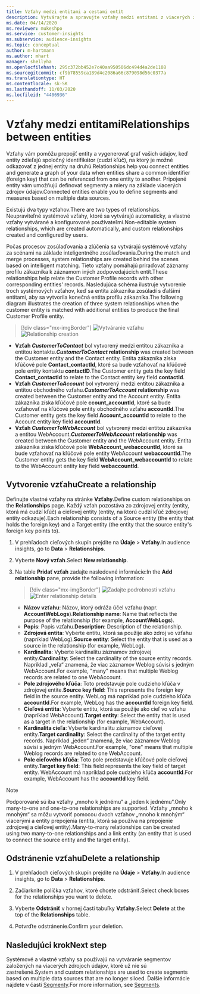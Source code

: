 ```yaml
---
title: Vzťahy medzi entitami a cestami entít
description: Vytvárajte a spravujte vzťahy medzi entitami z viacerých zdrojov údajov.
ms.date: 04/14/2020
ms.reviewer: mukeshpo
ms.service: customer-insights
ms.subservice: audience-insights
ms.topic: conceptual
author: m-hartmann
ms.author: mhart
manager: shellyha
ms.openlocfilehash: 295c372bb452e7c40aa950506dc494d4a2de1108
ms.sourcegitcommit: cf9b78559ca189d4c2086a66c879098d56c0377a
ms.translationtype: HT
ms.contentlocale: sk-SK
ms.lasthandoff: 11/03/2020
ms.locfileid: "4406936"
---
```

# <a name="relationships-between-entities"></a><span data-ttu-id="f1496-103">Vzťahy medzi entitami</span><span class="sxs-lookup"><span data-stu-id="f1496-103">Relationships between entities</span></span>

<span data-ttu-id="f1496-104">Vzťahy vám pomôžu prepojiť entity a vygenerovať graf vašich údajov, keď entity zdieľajú spoločný identifikátor (cudzí kľúč), na ktorý je možné odkazovať z jednej entity na druhú.</span><span class="sxs-lookup"><span data-stu-id="f1496-104">Relationships help you connect entities and generate a graph of your data when entities share a common identifier (foreign key) that can be referenced from one entity to another.</span></span> <span data-ttu-id="f1496-105">Pripojené entity vám umožňujú definovať segmenty a miery na základe viacerých zdrojov údajov.</span><span class="sxs-lookup"><span data-stu-id="f1496-105">Connected entities enable you to define segments and measures based on multiple data sources.</span></span>

<span data-ttu-id="f1496-106">Existujú dva typy vzťahov.</span><span class="sxs-lookup"><span data-stu-id="f1496-106">There are two types of relationships.</span></span> <span data-ttu-id="f1496-107">Neupraviteľné systémové vzťahy, ktoré sa vytvárajú automaticky, a vlastné vzťahy vytvárané a konfigurované používateľmi.</span><span class="sxs-lookup"><span data-stu-id="f1496-107">Non-editable system relationships, which are created automatically, and custom relationships created and configured by users.</span></span>

<span data-ttu-id="f1496-108">Počas procesov zosúlaďovania a zlúčenia sa vytvárajú systémové vzťahy za scénami na základe inteligentného zosúlaďovania.</span><span class="sxs-lookup"><span data-stu-id="f1496-108">During the match and merge processes, system relationships are created behind the scenes based on intelligent matching.</span></span> <span data-ttu-id="f1496-109">Tieto vzťahy pomáhajú priraďovať záznamy profilu zákazníka k záznamom iných zodpovedajúcich entít.</span><span class="sxs-lookup"><span data-stu-id="f1496-109">These relationships help relate the Customer Profile records with other corresponding entities' records.</span></span> <span data-ttu-id="f1496-110">Nasledujúca schéma ilustruje vytvorenie troch systémových vzťahov, keď sa entita zákazníka zosúladí s ďalšími entitami, aby sa vytvorila konečná entita profilu zákazníka.</span><span class="sxs-lookup"><span data-stu-id="f1496-110">The following diagram illustrates the creation of three system relationships when the customer entity is matched with additional entities to produce the final Customer Profile entity.</span></span>

> [!div class="mx-imgBorder"]
> <span data-ttu-id="f1496-111">![Vytváranie vzťahu](media/relationships-entities-merge.png "Vytváranie vzťahu")</span><span class="sxs-lookup"><span data-stu-id="f1496-111">![Relationship creation](media/relationships-entities-merge.png "Relationship creation")</span></span>

- <span data-ttu-id="f1496-112">**Vzťah *CustomerToContact*** bol vytvorený medzi entitou zákazníka a entitou kontaktu.</span><span class="sxs-lookup"><span data-stu-id="f1496-112">***CustomerToContact* relationship** was created between the Customer entity and the Contact entity.</span></span> <span data-ttu-id="f1496-113">Entita zákazníka získa kľúčové pole **Contact_contactId**, ktoré sa bude vzťahovať na kľúčové pole entity kontaktu **contactID**.</span><span class="sxs-lookup"><span data-stu-id="f1496-113">The Customer entity gets the key field **Contact_contactId** to relate to the Contact entity key field **contactId**.</span></span>
- <span data-ttu-id="f1496-114">**Vzťah _CustomerToAccount_** bol vytvorený medzi entitou zákazníka a entitou obchodného vzťahu.</span><span class="sxs-lookup"><span data-stu-id="f1496-114">**_CustomerToAccount_ relationship** was created between the Customer entity and the Account entity.</span></span> <span data-ttu-id="f1496-115">Entita zákazníka získa kľúčové pole **ccount_accountId**, ktoré sa bude vzťahovať na kľúčové pole entity obchodného vzťahu **accountId**.</span><span class="sxs-lookup"><span data-stu-id="f1496-115">The Customer entity gets the key field **Account_accountId** to relate to the Account entity key field **accountId**.</span></span>
- <span data-ttu-id="f1496-116">**Vzťah _CustomerToWebAccount_** bol vytvorený medzi entitou zákazníka a entitou WebAccount.</span><span class="sxs-lookup"><span data-stu-id="f1496-116">**_CustomerToWebAccount_ relationship** was created between the Customer entity and the WebAccount entity.</span></span> <span data-ttu-id="f1496-117">Entita zákazníka získa kľúčové pole **WebAccount_webaccountId**, ktoré sa bude vzťahovať na kľúčové pole entity WebAccount **webaccountId**.</span><span class="sxs-lookup"><span data-stu-id="f1496-117">The Customer entity gets the key field **WebAccount_webaccountId** to relate to the WebAccount entity key field **webaccountId**.</span></span>

## <a name="create-a-relationship"></a><span data-ttu-id="f1496-118">Vytvorenie vzťahu</span><span class="sxs-lookup"><span data-stu-id="f1496-118">Create a relationship</span></span>

<span data-ttu-id="f1496-119">Definujte vlastné vzťahy na stránke **Vzťahy**.</span><span class="sxs-lookup"><span data-stu-id="f1496-119">Define custom relationships on the **Relationships** page.</span></span> <span data-ttu-id="f1496-120">Každý vzťah pozostáva zo zdrojovej entity (entity, ktorá má cudzí kľúč) a cieľovej entity (entity, na ktorú cudzí kľúč zdrojovej entity odkazuje).</span><span class="sxs-lookup"><span data-stu-id="f1496-120">Each relationship consists of a Source entity (the entity that holds the foreign key) and a Target entity (the entity that the source entity's foreign key points to).</span></span>

1. <span data-ttu-id="f1496-121">V prehľadoch cieľových skupín prejdite na **Údaje** > **Vzťahy**.</span><span class="sxs-lookup"><span data-stu-id="f1496-121">In audience insights, go to **Data** > **Relationships**.</span></span>

2. <span data-ttu-id="f1496-122">Vyberte **Nový vzťah**.</span><span class="sxs-lookup"><span data-stu-id="f1496-122">Select **New relationship**.</span></span>

3. <span data-ttu-id="f1496-123">Na table **Pridať vzťah** zadajte nasledovné informácie:</span><span class="sxs-lookup"><span data-stu-id="f1496-123">In the **Add relationship** pane, provide the following information:</span></span>

   > [!div class="mx-imgBorder"]
   > <span data-ttu-id="f1496-124">![Zadajte podrobnosti vzťahu](media/relationships-add.png "Zadajte podrobnosti vzťahu")</span><span class="sxs-lookup"><span data-stu-id="f1496-124">![Enter relationship details](media/relationships-add.png "Enter relationship details")</span></span>

   - <span data-ttu-id="f1496-125">**Názov vzťahu**: Názov, ktorý odráža účel vzťahu (napr. **AccountWebLogs**).</span><span class="sxs-lookup"><span data-stu-id="f1496-125">**Relationship name**: Name that reflects the purpose of the relationship (for example, **AccountWebLogs**).</span></span>
   - <span data-ttu-id="f1496-126">**Popis**: Popis vzťahu.</span><span class="sxs-lookup"><span data-stu-id="f1496-126">**Description**: Description of the relationship.</span></span>
   - <span data-ttu-id="f1496-127">**Zdrojová entita**: Vyberte entitu, ktorá sa použije ako zdroj vo vzťahu (napríklad WebLog).</span><span class="sxs-lookup"><span data-stu-id="f1496-127">**Source entity**: Select the entity that is used as a source in the relationship (for example, WebLog).</span></span>
   - <span data-ttu-id="f1496-128">**Kardinalita**: Vyberte kardinalitu záznamov zdrojovej entity.</span><span class="sxs-lookup"><span data-stu-id="f1496-128">**Cardinality**: Select the cardinality of the source entity records.</span></span> <span data-ttu-id="f1496-129">Napríklad „veľa“ znamená, že viac záznamov Weblog súvisí s jedným WebAccount.</span><span class="sxs-lookup"><span data-stu-id="f1496-129">For example, "many" means that multiple Weblog records are related to one WebAccount.</span></span>
   - <span data-ttu-id="f1496-130">**Pole zdrojového kľúča**: Toto predstavuje pole cudzieho kľúča v zdrojovej entite.</span><span class="sxs-lookup"><span data-stu-id="f1496-130">**Source key field**: This represents the foreign key field in the source entity.</span></span> <span data-ttu-id="f1496-131">WebLog má napríklad pole cudzieho kľúča **accountId**.</span><span class="sxs-lookup"><span data-stu-id="f1496-131">For example, WebLog has the **accountId** foreign key field.</span></span>
   - <span data-ttu-id="f1496-132">**Cieľová entita**: Vyberte entitu, ktorá sa použije ako cieľ vo vzťahu (napríklad WebAccount).</span><span class="sxs-lookup"><span data-stu-id="f1496-132">**Target entity**: Select the entity that is used as a target in the relationship (for example, WebAccount).</span></span>
   - <span data-ttu-id="f1496-133">**Kardinalita cieľa**: Vyberte kardinalitu záznamov cieľovej entity.</span><span class="sxs-lookup"><span data-stu-id="f1496-133">**Target cardinality**: Select the cardinality of the target entity records.</span></span> <span data-ttu-id="f1496-134">Napríklad „jeden“ znamená, že viac záznamov Weblog súvisí s jedným WebAccount.</span><span class="sxs-lookup"><span data-stu-id="f1496-134">For example, "one" means that multiple Weblog records are related to one WebAccount.</span></span>
   - <span data-ttu-id="f1496-135">**Pole cieľového kľúča**: Toto pole predstavuje kľúčové pole cieľovej entity.</span><span class="sxs-lookup"><span data-stu-id="f1496-135">**Target key field**: This field represents the key field of target entity.</span></span> <span data-ttu-id="f1496-136">WebAccount má napríklad pole cudzieho kľúča **accountId**.</span><span class="sxs-lookup"><span data-stu-id="f1496-136">For example, WebAccount has the **accountId** key field.</span></span>

> [!NOTE]
> <span data-ttu-id="f1496-137">Podporované sú iba vzťahy „mnoho k jednému“ a „jeden k jednému“.</span><span class="sxs-lookup"><span data-stu-id="f1496-137">Only many-to-one and one-to-one relationships are supported.</span></span> <span data-ttu-id="f1496-138">Vzťahy „mnoho k mnohým“ sa môžu vytvoriť pomocou dvoch vzťahov „mnoho k mnohým“ viacerými a entity prepojenia (entita, ktorá sa používa na prepojenie zdrojovej a cieľovej entity).</span><span class="sxs-lookup"><span data-stu-id="f1496-138">Many-to-many relationships can be created using two many-to-one relationships and a link entity (an entity that is used to connect the source entity and the target entity).</span></span>

## <a name="delete-a-relationship"></a><span data-ttu-id="f1496-139">Odstránenie vzťahu</span><span class="sxs-lookup"><span data-stu-id="f1496-139">Delete a relationship</span></span>

1. <span data-ttu-id="f1496-140">V prehľadoch cieľových skupín prejdite na **Údaje** > **Vzťahy**.</span><span class="sxs-lookup"><span data-stu-id="f1496-140">In audience insights, go to **Data** > **Relationships**.</span></span>

2. <span data-ttu-id="f1496-141">Začiarknite políčka vzťahov, ktoré chcete odstrániť.</span><span class="sxs-lookup"><span data-stu-id="f1496-141">Select check boxes for the relationships you want to delete.</span></span>

3. <span data-ttu-id="f1496-142">Vyberte **Odstrániť** v hornej časti tabuľky **Vzťahy**.</span><span class="sxs-lookup"><span data-stu-id="f1496-142">Select **Delete** at the top of the **Relationships** table.</span></span>

4. <span data-ttu-id="f1496-143">Potvrďte odstránenie.</span><span class="sxs-lookup"><span data-stu-id="f1496-143">Confirm your deletion.</span></span>

## <a name="next-step"></a><span data-ttu-id="f1496-144">Nasledujúci krok</span><span class="sxs-lookup"><span data-stu-id="f1496-144">Next step</span></span>

<span data-ttu-id="f1496-145">Systémové a vlastné vzťahy sa používajú na vytváranie segmentov založených na viacerých zdrojoch údajov, ktoré už nie sú zastrešené.</span><span class="sxs-lookup"><span data-stu-id="f1496-145">System and custom relationships are used to create segments based on multiple data sources that are no longer siloed.</span></span> <span data-ttu-id="f1496-146">Ďalšie informácie nájdete v časti [Segmenty](segments.md).</span><span class="sxs-lookup"><span data-stu-id="f1496-146">For more information, see [Segments](segments.md).</span></span>
